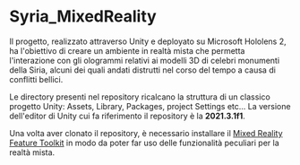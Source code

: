 # Syria_MixedReality
Il progetto, realizzato attraverso Unity e deployato su Microsoft Hololens 2, ha l'obiettivo di creare un ambiente in realtà mista che permetta l'interazione con gli ologrammi relativi ai modelli 3D di celebri monumenti della Siria, alcuni dei quali andati distrutti nel corso del tempo a causa di conflitti bellici.

Le directory presenti nel repository ricalcano la struttura di un classico progetto Unity: Assets, Library, Packages, project Settings etc...
La versione dell'editor di Unity  cui fa riferimento il repository è la **2021.3.1f1**.

Una volta aver clonato il repository, è necessario installare il [Mixed Reality Feature Toolkit](https://docs.microsoft.com/en-us/windows/mixed-reality/mrtk-unity/mrtk2/?view=mrtkunity-2022-05) in modo da poter far uso delle funzionalità peculiari per la realtà mista.
